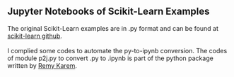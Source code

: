 ## Jupyter Notebooks of Scikit-Learn Examples
The original Scikit-Learn examples are in .py format and can be found at [scikit-learn github](https://github.com/scikit-learn/scikit-learn/tree/95d4f0841d57e8b5f6b2a570312e9d832e69debc).\
\
I complied some codes to automate the py-to-ipynb conversion. The codes of module p2j.py to convert .py to .ipynb is part of the python package written by [Remy Karem](https://github.com/remykarem/python2jupyter).
